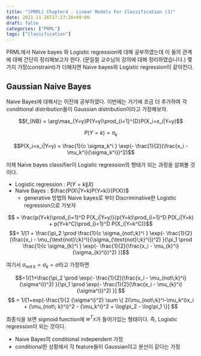 ```yaml
---
title: "[PRML] Chapter4 - Linear Models For Classification (3)"
date: 2021-11-26T17:27:26+09:00
draft: false
categories: ["PRML"]
tags: ["Classification"]
---
```


PRML에서 Naive bayes 와 Logistic regression에 대해 공부하였는데 이 둘의 관계에 대해 간단히 정리해보고자 한다. (문일철 교수님의 강의에 대해 정리하였습니다.) 몇 가지 가정(constraint)가 더해지면 Naive bayes와 Logistic regression이 같아진다.

<!--more-->

## Gaussian Naive Bayes
Naive Bayes에 대해서는 이전에 공부하였다. 이번에는 거기에 조금 더 추가하여 각 conditional distribution들이 Gaussian distribution이라고 가정해보자.

$$f_{NB} = \arg\max_{Y=y}P(Y=y)\prod_{i=1}^{D}P(X_i=x_i|Y=y)$$

$$P(Y=k) = \pi_k$$

$$P(X_i=x_i|Y=y) = \frac{1}{c \sigma_k^i } \exp(- \frac{1}{2}(\frac{x_i - \mu_k^i}{\sigma_k^i})^2)$$

이제 Naive bayes classifier이 Logistic regression의 형태가 되는 과정을 살펴볼 것이다.
- Logistic regression : $P(Y=k \| X)$
- Naive Bayes : $\frac{P(X\|Y=k)P(Y=k)}{P(X)}$
  - generative 방법의 Naive bayes로 부터 Discriminative한 Logistic regression으로 가보자

$$ = \frac{p(Y=k)\prod_{i=1}^D P(X_i|Y=y)}{p(Y=k)\prod_{i=1}^D P(X_i|Y=k) + p(Y=k^C)\prod_{i=1}^D P(X_i|Y=k^C)}$$
$$= 1/[1 + \frac{\pi_2 \prod \frac{1}{c \sigma_{not\;k}^i } \exp(- \frac{1}{2}(\frac{x_i - \mu_{\text{not}\;k}^i}{\sigma_{\text{not}\;k}^i})^2) }{\pi_1 \prod \frac{1}{c \sigma_{k}^i } \exp(- \frac{1}{2}(\frac{x_i - \mu_{k}^i}{\sigma_{k}^i})^2) }]$$

여기서 $\sigma_{not \; k} = \sigma_{k}= \sigma$라고 가정하면

$$=1/[1+\frac{\pi_2 \prod \exp(- \frac{1}{2}(\frac{x_i - \mu_{not\;k}^i}{\sigma^i})^2) }{\pi_1 \prod \exp(- \frac{1}{2}(\frac{x_i - \mu_{k}^i}{\sigma^i})^2) }] $$
$$ = 1/[1+exp(-\frac{1}{2 {\sigma^i}^2} \sum \{ 2(\mu_{not\;k}^i-\mu_k^i)x_i + {\mu_{not\; k}^i}^2 - {\mu_k^i}^2 + \log\pi_2 - \log\pi_1  \}] $$

최종식을 보면 sigmoid function에 $w^T x$가 들어가있는 형태이다. 즉, Logistic regression이 되는 것이다.

- Naive Bayes의 conditional independent 가정
- conditional한 상황에서 각 feature들이 Gaussian이고 분산이 같다는 가정
